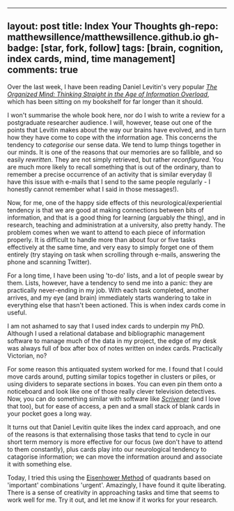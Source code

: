 
---
layout: post
title: Index Your Thoughts
gh-repo: matthewsillence/matthewsillence.github.io
gh-badge: [star, fork, follow]
tags: [brain, cognition, index cards, mind, time management]
comments: true
---
Over the last week, I have been reading Daniel Levitin's very popular [_The Organized Mind: Thinking Straight in the Age of Information Overload_](https://www.theguardian.com/science/2015/jan/18/modern-world-bad-for-brain-daniel-j-levitin-organized-mind-information-overload), which has been sitting on my bookshelf for far longer than it should.  
  
I won't summarise the whole book here, nor do I wish to write a review for a postgraduate researcher audience. I will, however, tease out one of the points that Levitin makes about the way our brains have evolved, and in turn how they have come to cope with the information age. This concerns the tendency to _categorise_ our sense data. We tend to lump things together in our minds. It is one of the reasons that our memories are so fallible, and so easily _rewritten_. They are not simply retrieved, but rather _reconfigured_. You are much more likely to recall something that is out of the ordinary, than to remember a precise occurrence of an activity that is similar everyday (I have this issue with e-mails that I send to the same people regularly - I honestly cannot remember what I said in those messages!).  
  
Now, for me, one of the happy side effects of this neurological/experiential tendency is that we are good at making connections between bits of information, and that is a good thing for learning (arguably _the_ thing), and in research, teaching and administration at a university, also pretty handy. The problem comes when we want to attend to each piece of information properly. It is difficult to handle more than about four or five tasks effectively at the same time, and very easy to simply forget one of them entirely (try staying on task when scrolling through e-mails, answering the phone and scanning Twitter).  
  
For a long time, I have been using 'to-do' lists, and a lot of people swear by them. Lists, however, have a tendency to send me into a panic: they are practically never-ending in my job. With each task completed, another arrives, and my eye (and brain) immediately starts wandering to take in everything else that hasn't been actioned. This is when index cards come in useful.  
  
I am not ashamed to say that I used index cards to underpin my PhD. Although I used a relational database and bibliographic management software to manage much of the data in my project, the edge of my desk was always full of box after box of notes written on index cards. Practically Victorian, no?  
  
For some reason this antiquated system worked for me. I found that I could move cards around, putting similar topics together in clusters or piles, or using dividers to separate sections in boxes. You can even pin them onto a noticeboard and look like one of those really clever television detectives. Now, you can do something similar with software like _[Scrivener](https://www.literatureandlatte.com/scrivener/overview)_ (and I love that too), but for ease of access, a pen and a small stack of blank cards in your pocket goes a long way.  
  
It turns out that Daniel Levitin quite likes the index card approach, and one of the reasons is that externalising those tasks that tend to cycle in our short term memory is more effective for our focus (we don't have to attend to them constantly), plus cards play into our neurological tendency to catagorise information; we can move the information around and associate it with something else.  
  
Today, I tried this using the [Eisenhower Method](https://en.wikipedia.org/wiki/Time_management) of quadrants based on 'important' combinations 'urgent'. Amazingly, I have found it quite liberating. There is a sense of creativity in approaching tasks and time that seems to work well for me. Try it out, and let me know if it works for your research.